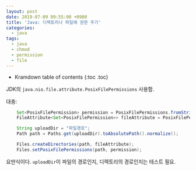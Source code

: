 ```yaml
---
layout: post
date: 2019-07-09 09:55:00 +0900
title: 'Java: 디렉토리나 파일에 권한 주기'
categories:
  - java
tags:
  - java
  - chmod
  - permission
  - file
---
```


* Kramdown table of contents
{:toc .toc}

JDK의 `java.nio.file.attribute.PosixFilePermissions` 사용함.

대충:

```java
    Set<PosixFilePermission> permission = PosixFilePermissions.fromString("rwxr-xr-x");
    FileAttribute<Set<PosixFilePermission>> fileAttribute = PosixFilePermissions.asFileAttribute(permission);

    String uploadDir = "파일경로";
    Path path = Paths.get(uploadDir).toAbsolutePath().normalize();

    Files.createDirectories(path, fileAttribute);
    Files.setPosixFilePermissions(path, permission);
```

요딴식이다. `uploadDir`이 파일의 경로인지, 디렉토리의 경로인지는 테스트 필요.
